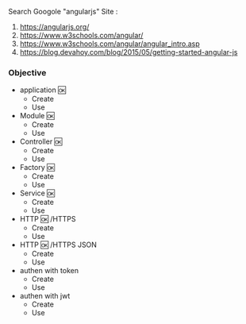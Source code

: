 Search Googole "angularjs"
Site :  
1. https://angularjs.org/
2. https://www.w3schools.com/angular/
3. https://www.w3schools.com/angular/angular_intro.asp
4. https://blog.devahoy.com/blog/2015/05/getting-started-angular-js

### Objective 
- application :ok:
  - Create 
  - Use
- Module  :ok:
  - Create 
  - Use
- Controller :ok:
  - Create 
  - Use
- Factory :ok:
  - Create 
  - Use
- Service :ok:
  - Create 
  - Use
- HTTP :ok: /HTTPS  
  - Create
  - Use
- HTTP :ok: /HTTPS  JSON   
  - Create
  - Use
- authen with token   
  - Create
  - Use
- authen with jwt    
  - Create
  - Use



